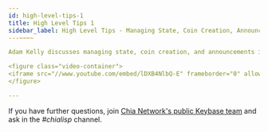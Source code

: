 ```yaml
---
id: high-level-tips-1
title: High Level Tips 1
sidebar_label: High Level Tips - Managing State, Coin Creation, Announcements
---~~‌~~

Adam Kelly discusses managing state, coin creation, and announcements in this Chialisp video.

<figure class="video-container">
<iframe src="//www.youtube.com/embed/lDXB4NlbQ-E" frameborder="0" allowfullscreen webkitallowfullscreen mozallowfullscreen width="100%"></iframe>
</figure>

---
```


If you have further questions, join [Chia Network's public Keybase team](https://keybase.io/team/chia_network.public) and ask in the *#chialisp* channel.